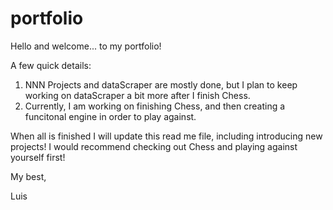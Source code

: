 # portfolio

Hello and welcome... 
to my portfolio! 

A few quick details: 
1. NNN Projects and dataScraper are mostly done, but I plan to keep working on dataScraper a bit more after I finish Chess.
2. Currently, I am working on finishing Chess, and then creating a funcitonal engine in order to play against.

When all is finished I will update this read me file, including introducing new projects! 
I would recommend checking out Chess and playing against yourself first! 

My best,

Luis
